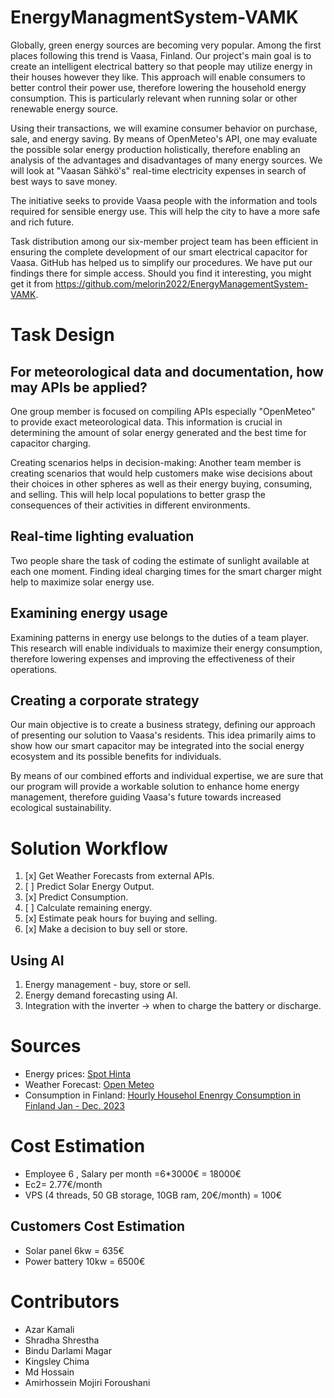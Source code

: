 # EnergyManagmentSystem-VAMK
Globally, green energy sources are becoming very popular. Among the first places following this trend is Vaasa, Finland. Our project's main goal is to create an intelligent electrical battery so that people may utilize energy in their houses however they like. This approach will enable consumers to better control their power use, therefore lowering the household energy consumption. This is particularly relevant when running solar or other renewable energy source.

Using their transactions, we will examine consumer behavior on purchase, sale, and energy saving. By means of OpenMeteo's API, one may evaluate the possible solar energy production holistically, therefore enabling an analysis of the advantages and disadvantages of many energy sources. We will look at "Vaasan Sähkö's" real-time electricity expenses in search of best ways to save money.

The initiative seeks to provide Vaasa people with the information and tools required for sensible energy use. This will help the city to have a more safe and rich future.

Task distribution among our six-member project team has been efficient in ensuring the complete development of our smart electrical capacitor for Vaasa. GitHub has helped us to simplify our procedures. We have put our findings there for simple access. Should you find it interesting, you might get it from https://github.com/melorin2022/EnergyManagementSystem-VAMK.

# Task Design

## For meteorological data and documentation, how may APIs be applied? 
One group member is focused on compiling APIs especially "OpenMeteo" to provide exact meteorological data. This information is crucial in determining the amount of solar energy generated and the best time for capacitor charging.

Creating scenarios helps in decision-making: Another team member is creating scenarios that would help customers make wise decisions about their choices in other spheres as well as their energy buying, consuming, and selling. This will help local populations to better grasp the consequences of their activities in different environments.

## Real-time lighting evaluation
Two people share the task of coding the estimate of sunlight available at each one moment. Finding ideal charging times for the smart charger might help to maximize solar energy use.

## Examining energy usage
Examining patterns in energy use belongs to the duties of a team player. This research will enable individuals to maximize their energy consumption, therefore lowering expenses and improving the effectiveness of their operations.

## Creating a corporate strategy
Our main objective is to create a business strategy, defining our approach of presenting our solution to Vaasa's residents. This idea primarily aims to show how our smart capacitor may be integrated into the social energy ecosystem and its possible benefits for individuals.

By means of our combined efforts and individual expertise, we are sure that our program will provide a workable solution to enhance home energy management, therefore guiding Vaasa's future towards increased ecological sustainability.

# Solution Workflow

1. [x] Get Weather Forecasts from external APIs.
2. [ ] Predict Solar Energy Output.
3. [x] Predict Consumption.
4. [ ] Calculate remaining energy.
5. [x] Estimate peak hours for buying and selling.
6. [x] Make a decision to buy sell or store.

## Using AI

1. Energy management - buy, store or sell.
2. Energy demand forecasting using AI.
3. Integration with the inverter -> when to charge the battery or discharge.
   

# Sources
- Energy prices: [Spot Hinta](https://api.spot-hinta.fi)
- Weather Forecast: [Open Meteo](https://api.open-meteo.com/v1/forecast)
- Consumption in Finland: [Hourly Househol Enenrgy Consumption in Finland Jan - Dec. 2023](https://data.fingrid.fi/en/datasets/364)

# Cost Estimation
- Employee 6 , Salary per month =6*3000€ = 18000€
- Ec2= 2.77€/month
- VPS (4 threads, 50 GB storage, 10GB ram, 20€/month) = 100€

## Customers Cost Estimation
- Solar panel 6kw = 635€
- Power battery 10kw = 6500€

# Contributors
- Azar Kamali
- Shradha Shrestha
- Bindu Darlami Magar
- Kingsley Chima
- Md Hossain
- Amirhossein Mojiri Foroushani